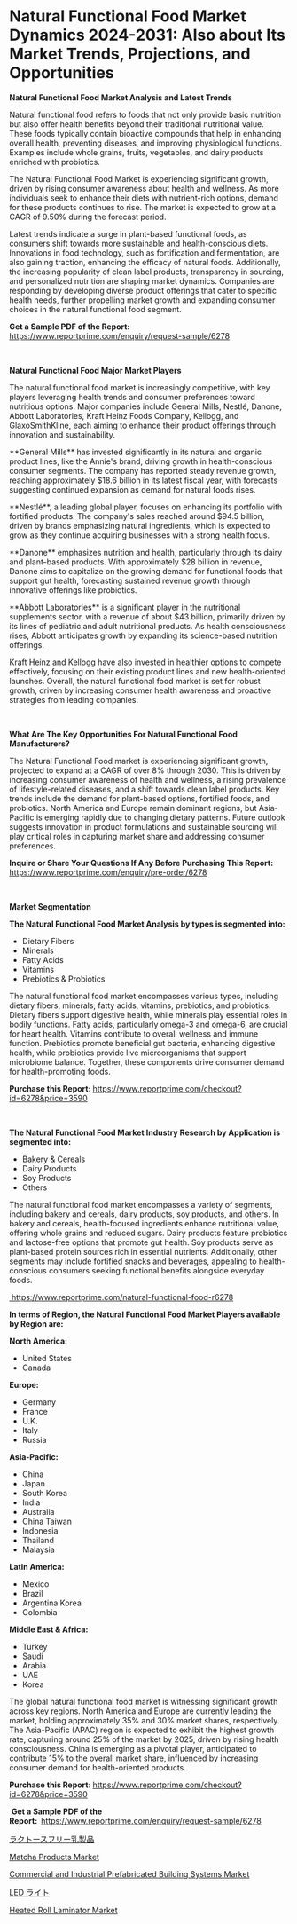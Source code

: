 <p><h1>Natural Functional Food Market Dynamics 2024-2031: Also about Its Market Trends, Projections, and Opportunities</h1></p><p><strong>Natural Functional Food Market Analysis and Latest Trends</strong></p>
<p><p>Natural functional food refers to foods that not only provide basic nutrition but also offer health benefits beyond their traditional nutritional value. These foods typically contain bioactive compounds that help in enhancing overall health, preventing diseases, and improving physiological functions. Examples include whole grains, fruits, vegetables, and dairy products enriched with probiotics.</p><p>The Natural Functional Food Market is experiencing significant growth, driven by rising consumer awareness about health and wellness. As more individuals seek to enhance their diets with nutrient-rich options, demand for these products continues to rise. The market is expected to grow at a CAGR of 9.50% during the forecast period. </p><p>Latest trends indicate a surge in plant-based functional foods, as consumers shift towards more sustainable and health-conscious diets. Innovations in food technology, such as fortification and fermentation, are also gaining traction, enhancing the efficacy of natural foods. Additionally, the increasing popularity of clean label products, transparency in sourcing, and personalized nutrition are shaping market dynamics. Companies are responding by developing diverse product offerings that cater to specific health needs, further propelling market growth and expanding consumer choices in the natural functional food segment.</p></p>
<p><strong>Get a Sample PDF of the Report:&nbsp;</strong> <a href="https://www.reportprime.com/enquiry/request-sample/6278">https://www.reportprime.com/enquiry/request-sample/6278</a></p>
<p>&nbsp;</p>
<p><strong>Natural Functional Food Major Market Players</strong></p>
<p><p>The natural functional food market is increasingly competitive, with key players leveraging health trends and consumer preferences toward nutritious options. Major companies include General Mills, Nestlé, Danone, Abbott Laboratories, Kraft Heinz Foods Company, Kellogg, and GlaxoSmithKline, each aiming to enhance their product offerings through innovation and sustainability.</p><p>**General Mills** has invested significantly in its natural and organic product lines, like the Annie's brand, driving growth in health-conscious consumer segments. The company has reported steady revenue growth, reaching approximately $18.6 billion in its latest fiscal year, with forecasts suggesting continued expansion as demand for natural foods rises.</p><p>**Nestlé**, a leading global player, focuses on enhancing its portfolio with fortified products. The company's sales reached around $94.5 billion, driven by brands emphasizing natural ingredients, which is expected to grow as they continue acquiring businesses with a strong health focus.</p><p>**Danone** emphasizes nutrition and health, particularly through its dairy and plant-based products. With approximately $28 billion in revenue, Danone aims to capitalize on the growing demand for functional foods that support gut health, forecasting sustained revenue growth through innovative offerings like probiotics.</p><p>**Abbott Laboratories** is a significant player in the nutritional supplements sector, with a revenue of about $43 billion, primarily driven by its lines of pediatric and adult nutritional products. As health consciousness rises, Abbott anticipates growth by expanding its science-based nutrition offerings.</p><p>Kraft Heinz and Kellogg have also invested in healthier options to compete effectively, focusing on their existing product lines and new health-oriented launches. Overall, the natural functional food market is set for robust growth, driven by increasing consumer health awareness and proactive strategies from leading companies.</p></p>
<p>&nbsp;</p>
<p><strong>What Are The Key Opportunities For Natural Functional Food Manufacturers?</strong></p>
<p><p>The Natural Functional Food market is experiencing significant growth, projected to expand at a CAGR of over 8% through 2030. This is driven by increasing consumer awareness of health and wellness, a rising prevalence of lifestyle-related diseases, and a shift towards clean label products. Key trends include the demand for plant-based options, fortified foods, and probiotics. North America and Europe remain dominant regions, but Asia-Pacific is emerging rapidly due to changing dietary patterns. Future outlook suggests innovation in product formulations and sustainable sourcing will play critical roles in capturing market share and addressing consumer preferences.</p></p>
<p><strong>Inquire or Share Your Questions If Any Before Purchasing This Report:</strong> <a href="https://www.reportprime.com/enquiry/pre-order/6278">https://www.reportprime.com/enquiry/pre-order/6278</a></p>
<p>&nbsp;</p>
<p><strong>Market Segmentation</strong></p>
<p><strong>The Natural Functional Food Market Analysis by types is segmented into:</strong></p>
<p><ul><li>Dietary Fibers</li><li>Minerals</li><li>Fatty Acids</li><li>Vitamins</li><li>Prebiotics & Probiotics</li></ul></p>
<p><p>The natural functional food market encompasses various types, including dietary fibers, minerals, fatty acids, vitamins, prebiotics, and probiotics. Dietary fibers support digestive health, while minerals play essential roles in bodily functions. Fatty acids, particularly omega-3 and omega-6, are crucial for heart health. Vitamins contribute to overall wellness and immune function. Prebiotics promote beneficial gut bacteria, enhancing digestive health, while probiotics provide live microorganisms that support microbiome balance. Together, these components drive consumer demand for health-promoting foods.</p></p>
<p><strong>Purchase this Report:&nbsp;</strong><a href="https://www.reportprime.com/checkout?id=6278&price=3590">https://www.reportprime.com/checkout?id=6278&price=3590</a></p>
<p>&nbsp;</p>
<p><strong>The Natural Functional Food Market Industry Research by Application is segmented into:</strong></p>
<p><ul><li>Bakery & Cereals</li><li>Dairy Products</li><li>Soy Products</li><li>Others</li></ul></p>
<p><p>The natural functional food market encompasses a variety of segments, including bakery and cereals, dairy products, soy products, and others. In bakery and cereals, health-focused ingredients enhance nutritional value, offering whole grains and reduced sugars. Dairy products feature probiotics and lactose-free options that promote gut health. Soy products serve as plant-based protein sources rich in essential nutrients. Additionally, other segments may include fortified snacks and beverages, appealing to health-conscious consumers seeking functional benefits alongside everyday foods.</p></p>
<p><a href="https://www.reportprime.com/natural-functional-food-r6278">&nbsp;https://www.reportprime.com/natural-functional-food-r6278</a></p>
<p><strong>In terms of Region, the Natural Functional Food Market Players available by Region are:</strong></p>
<p>
    <p> <strong> North America: </strong>
        <ul>
            <li>United States</li>
            <li>Canada</li>
        </ul>
        </p> 
    <p> <strong> Europe: </strong>
        <ul>
            <li>Germany</li>
            <li>France</li>
            <li>U.K.</li>
            <li>Italy</li>
            <li>Russia</li>
        </ul>
        </p> 
    <p> <strong> Asia-Pacific: </strong>
        <ul>
            <li>China</li>
            <li>Japan</li>
            <li>South Korea</li>
            <li>India</li>
            <li>Australia</li>
            <li>China Taiwan</li>
            <li>Indonesia</li>
            <li>Thailand</li>
            <li>Malaysia</li>
        </ul>
        </p> 
    <p> <strong> Latin America: </strong>
        <ul>
            <li>Mexico</li>
            <li>Brazil</li>
            <li>Argentina Korea</li>
            <li>Colombia</li>
        </ul>
        </p> 
    <p> <strong> Middle East & Africa: </strong>
        <ul>
            <li>Turkey</li>
            <li>Saudi</li>
            <li>Arabia</li>
            <li>UAE</li>
            <li>Korea</li>
        </ul>
    </p>
    </p>
<p><p>The global natural functional food market is witnessing significant growth across key regions. North America and Europe are currently leading the market, holding approximately 35% and 30% market shares, respectively. The Asia-Pacific (APAC) region is expected to exhibit the highest growth rate, capturing around 25% of the market by 2025, driven by rising health consciousness. China is emerging as a pivotal player, anticipated to contribute 15% to the overall market share, influenced by increasing consumer demand for health-oriented products.</p></p>
<p><strong>Purchase this Report: </strong><a href="https://www.reportprime.com/checkout?id=6278&price=3590">https://www.reportprime.com/checkout?id=6278&price=3590</a></p>
<p>&nbsp;<strong>Get a Sample PDF of the Report:&nbsp;&nbsp;</strong><a href="https://www.reportprime.com/enquiry/request-sample/6278">https://www.reportprime.com/enquiry/request-sample/6278</a></p>
<p><strong></strong></p>
<p><p><a href="https://medium.com/@barbarakss89/%E4%B9%B3%E7%B3%96%E4%B8%8D%E8%80%90%E6%80%A7%E4%B9%B3%E8%A3%BD%E5%93%81%E5%B8%82%E5%A0%B4-%E3%82%B0%E3%83%AD%E3%83%BC%E3%83%90%E3%83%AB%E3%81%8A%E3%82%88%E3%81%B3%E5%9C%B0%E5%9F%9F%E5%88%86%E6%9E%90-%E3%82%A8%E3%83%B3%E3%83%89%E3%83%A6%E3%83%BC%E3%82%B6%E3%83%BC-%E8%A3%BD%E5%93%81-%E5%9C%B0%E5%9F%9F%E3%81%AB%E7%84%A6%E7%82%B9%E3%82%92%E5%BD%93%E3%81%A6%E3%81%9F%E5%88%86%E6%9E%90%E3%81%A8%E4%BA%88%E6%B8%AC-2024-2031%E5%B9%B4-d49b1536f56f">ラクトースフリー乳製品</a></p><p><a href="https://github.com/RunaHaque64/Market-Research-Report-List-1/blob/main/matcha-products-market.md">Matcha Products Market</a></p><p><a href="https://issuu.com/reportprime-2/docs/commercial-and-industrial-prefabric_536e3d259bc126">Commercial and Industrial Prefabricated Building Systems Market</a></p><p><a href="https://medium.com/@barbarakss89/led-%E3%83%A9%E3%82%A4%E3%83%88%E7%94%A3%E6%A5%AD%E3%81%AE%E5%88%86%E6%9E%90%E3%83%AC%E3%83%9D%E3%83%BC%E3%83%88-%E3%82%A2%E3%83%97%E3%83%AA%E3%82%B1%E3%83%BC%E3%82%B7%E3%83%A7%E3%83%B3-%E5%9C%B0%E5%9F%9F-%E7%AB%B6%E4%BA%89%E6%88%A6%E7%95%A5%E5%88%A5%E3%81%AE%E5%B8%82%E5%A0%B4%E8%A6%8F%E6%A8%A1-%E3%82%B7%E3%82%A7%E3%82%A2-%E3%83%88%E3%83%AC%E3%83%B3%E3%83%89-2024%E5%B9%B4-2031%E5%B9%B4-70570381372d">LED ライト</a></p><p><a href="https://medium.com/@sam.gray5456/heated-roll-laminator-market-global-market-share-and-ranking-overall-sales-and-demand-forecast-8faa842f4d8d">Heated Roll Laminator Market</a></p></p>